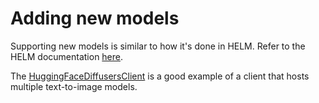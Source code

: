 # Adding new models

Supporting new models is similar to how it's done in HELM. 
Refer to the HELM documentation [here](https://crfm-helm.readthedocs.io/en/latest/adding_new_models/).

The [HuggingFaceDiffusersClient](https://github.com/stanford-crfm/heim/blob/main/src/helm/proxy/clients/image_generation/huggingface_diffusers_client.py) 
is a good example of a client that hosts multiple text-to-image models.

